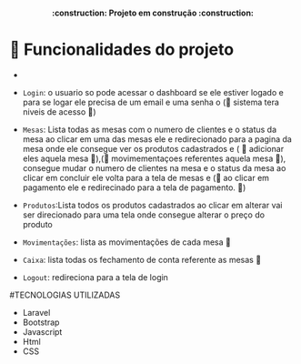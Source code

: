<h4 align="center"> 
    :construction:  Projeto em construção  :construction:
</h4>

# :hammer: Funcionalidades do projeto
-
- `Login`: o usuario so pode acessar o dashboard se ele estiver logado e para se logar ele precisa de um email e uma senha o (:construction: sistema tera niveis de acesso :construction:)

- `Mesas`: Lista todas as mesas com o numero de clientes e o status da mesa ao clicar em uma das mesas ele e redirecionado para a pagina da mesa onde ele consegue ver os produtos cadastrados e ( :construction: adicionar eles aquela mesa :construction:),(:construction: movimementaçoes referentes aquela mesa :construction:), consegue mudar o numero de clientes na mesa e o status da mesa ao clicar em concluir ele volta para a tela de mesas e (:construction: ao clicar em pagamento ele e redirecinado para a tela de pagamento. :construction:)

- `Produtos`:Lista todos os produtos cadastrados ao clicar em alterar vai ser direcionado para uma tela onde consegue alterar o preço do produto

- `Movimentações`: lista as movimentações de cada mesa :construction:

- `Caixa`: lista todas os fechamento de conta referente as mesas :construction:

- `Logout`: redireciona para a tela de login



#TECNOLOGIAS UTILIZADAS

* Laravel
* Bootstrap
* Javascript
* Html
* CSS




